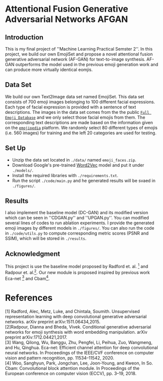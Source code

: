 # Attentional Fusion Generative Adversarial Networks AFGAN

## Introduction
This is my final project of ''Machine Learning Practical Semster 2''. In this project, we build our own EmojiSet and propose a novel attentional fusion generative adversarial network (AF-GAN) for text-to-image synthesis. AF-GAN outperforms the model used in the previous emoji generation work and can produce more virtually identical eomjis.

## Data Set
We build our own Text2Image data set named EmojiSet. This data set consists of 700 emoji images belonging to 100 different facial expressions. Each type of facial expression is provided with a sentence of text descriptions. The images in the data set comes from the the public [$\texttt{Full Emoji Database}$](https://www.kaggle.com/datasets/eliasdabbas/emoji-data-descriptions-codepoints) and we only select those facial emojis from them. The corresponding text descriptions are made based on the information given on the [$\texttt{emojipedia}$](https://emojipedia.org/people/) platform. We randomly select 80 different types of emojis (i.e. 560 images) for training and the left 20 categories are used for testing.

## Set Up
* Unzip the data set located in `./data/` named `emoji_faces.zip`.
* Download Google's pre-trained [Word2Vec](https://drive.google.com/file/d/0B7XkCwpI5KDYNlNUTTlSS21pQmM/edit?resourcekey=0-wjGZdNAUop6WykTtMip30g) model and put it under `./models/`.
* Install the required libraries with `./requirements.txt`.
* Run the script `./code/main.py` and he generated results will be svaed in `./figures/`.


## Results
I also implement the baseline model (DC-GAN) and its modified version which can be seen in ''CDGAN.py'' and ''UPGAN.py''. You can modified several lines of codes to run ablation experiments. I provide the generated emoji images by different models in `./figures/`. You can also run the code in `./code/utils.py` to compute corresponding metric scores (PSNR and SSIM), which will be stored in `./results`.

## Acknowledgment
This project is use the baseline model proposed by Radford et. al. [<sup>1</sup>](#R1) and Radpour et. al.[<sup>2</sup>](#R2). Our new module is proposed inspired by previous work Eca-net [<sup>3</sup>](#R3) and Cbam[<sup>4</sup>](#R4).


# References
<div><a name="R1"></a>
[1] Radford, Alec, Metz, Luke, and Chintala, Soumith. Unsupervised representation learning with deep convolutional generative adversarial networks. arXiv preprint arXiv:1511.06434,2015.
</div>

<div><a name="R2"></a>
[2]Radpour, Dianna and Bheda, Vivek. Conditional generative adversarial networks for emoji synthesis with word embedding manipulation. arXiv preprint arXiv:1712.04421,2017.
</div>

<div><a name="R3"></a>
[3]  Wang, Qilong, Wu, Banggu, Zhu, Pengfei, Li, Peihua, Zuo, Wangmeng, and Hu, Qinghua. Eca-net: Efficient channel attention for deep convolutional neural networks. In Proceedings of the IEEE/CVF conference on computer vision and pattern recognition, pp. 11534–11542, 2020.
</div>

<div><a name="R4"></a>
[4]  Woo, Sanghyun, Park, Jongchan, Lee, Joon-Young, and Kweon, In So. Cbam: Convolutional block attention module. In Proceedings of the European conference on computer vision (ECCV), pp. 3–19, 2018.
</div>
